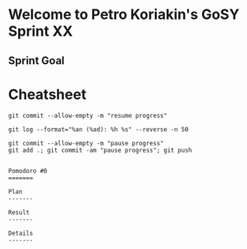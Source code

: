 # Welcome to Petro Koriakin's GoSY Sprint XX


## Sprint Goal


# Cheatsheet

```
git commit --allow-empty -m "resume progress"

git log --format="%an (%ad): %h %s" --reverse -n 50

git commit --allow-empty -m "pause progress"
git add .; git commit -am "pause progress"; git push
```


```

Pomodoro #0
=======

Plan
-------

Result
-------

Details
-------


```